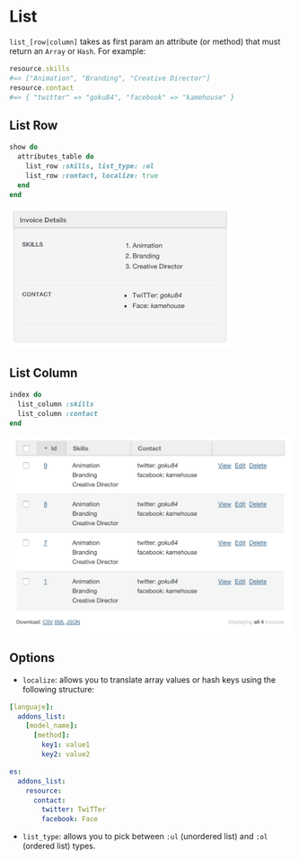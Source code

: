 # List

`list_[row|column]` takes as first param an attribute (or method) that must return an `Array` or `Hash`. For example:

```ruby
resource.skills
#=> ["Animation", "Branding", "Creative Director"]
resource.contact
#=> { "twitter" => "goku84", "facebook" => "kamehouse" }
```

## List Row

```ruby
show do
  attributes_table do
    list_row :skills, list_type: :ol
    list_row :contact, localize: true
  end
end
```

<img src="./images/list-row.png" height="250" />

## List Column

```ruby
index do
  list_column :skills
  list_column :contact
end
```

<img src="./images/list-column.png" height="350" />

## Options

* `localize`: allows you to translate array values or hash keys using the following structure:

```yaml
[languaje]:
  addons_list:
    [model_name]:
      [method]:
        key1: value1
        key2: value2
```

```yaml
es:
  addons_list:
    resource:
      contact:
        twitter: TwiTTer
        facebook: Face
```

* `list_type`: allows you to pick between `:ul` (unordered list) and `:ol` (ordered list) types.
